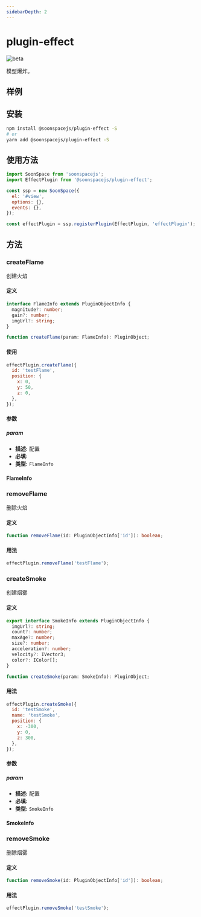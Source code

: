 ```yaml
---
sidebarDepth: 2
---
```


# plugin-effect

![beta](https://img.shields.io/npm/v/@soonspacejs/plugin-effect/latest.svg)

模型爆炸。

## 样例

<Docs-Iframe src="plugin/effect.html" />

## 安装

```bash
npm install @soonspacejs/plugin-effect -S
# or
yarn add @soonspacejs/plugin-effect -S
```

## 使用方法

```js {2,10}
import SoonSpace from 'soonspacejs';
import EffectPlugin from '@soonspacejs/plugin-effect';

const ssp = new SoonSpace({
  el: '#view',
  options: {},
  events: {},
});

const effectPlugin = ssp.registerPlugin(EffectPlugin, 'effectPlugin');
```

## 方法

### createFlame

创建火焰

#### 定义

```ts
interface FlameInfo extends PluginObjectInfo {
  magnitude?: number;
  gain?: number;
  imgUrl?: string;
}

function createFlame(param: FlameInfo): PluginObject;
```

#### 使用

```js
effectPlugin.createFlame({
  id: 'testFlame',
  position: {
    x: 0,
    y: 50,
    z: 0,
  },
});
```

#### 参数

##### param

- **描述:** 配置
- **必填:** <Base-RequireIcon :isRequire="true"/>
- **类型:** `FlameInfo`

#### FlameInfo

<Docs-Table 
    :data="[
      {
        prop: 'magnitude', desc: '火焰量级', type: 'number', require: false, default: '1.3'
      },
      {
        prop: 'gain', desc: '火焰增益', type: 'number', require: false, default: '0.5'
      },
      {
        prop: 'imgUrl', desc: '火焰图片', type: 'string', require: false, default: '内置图片'
      }
    ]"
/>

### removeFlame

删除火焰

#### 定义

```ts
function removeFlame(id: PluginObjectInfo['id']): boolean;
```

#### 用法

```js
effectPlugin.removeFlame('testFlame');
```

### createSmoke

创建烟雾

#### 定义

```ts
export interface SmokeInfo extends PluginObjectInfo {
  imgUrl?: string;
  count?: number;
  maxAge?: number;
  size?: number;
  acceleration?: number;
  velocity?: IVector3;
  color?: IColor[];
}

function createSmoke(param: SmokeInfo): PluginObject;
```

#### 用法

```js
effectPlugin.createSmoke({
  id: 'testSmoke',
  name: 'testSmoke',
  position: {
    x: -300,
    y: 0,
    z: 300,
  },
});
```

#### 参数

##### param

- **描述:** 配置
- **必填:** <Base-RequireIcon :isRequire="true"/>
- **类型:** `SmokeInfo`

#### SmokeInfo

<Docs-Table 
    :data="[
      {
        prop: 'imgUrl', desc: '烟雾图片', type: 'string', require: false, default: '内置图片'
      },
       {
        prop: 'count', desc: '烟雾粒子的数量', type: 'number', require: false, default: '1000'
      },
      {
        prop: 'maxAge', desc: '烟雾粒子的显示时间（秒）', type: 'number', require: false, default: '4'
      },
      {
        prop: 'size', desc: '烟雾粒子的大小', type: 'number', require: false, default: '200'
      },
      {
        prop: 'acceleration', desc: '烟雾粒子的加速度', type: 'number', require: false, default: '10'
      },
      {
        prop: 'velocity', desc: '烟雾粒子的扩散速率', type: 'IVector3', link: '../guide/types.html#ivector3' ,require: false, default: '{ x: 100, y: 100, z: 100 }'
      },
       {
        prop: 'color', desc: '烟雾粒子的颜色', type: 'IColor[]', link: '../guide/types.html#icolor' ,require: false, default: '[0x333333, 0x111111]'
      },
    ]"
/>

### removeSmoke

删除烟雾

#### 定义

```ts
function removeSmoke(id: PluginObjectInfo['id']): boolean;
```

#### 用法

```js
effectPlugin.removeSmoke('testSmoke');
```
